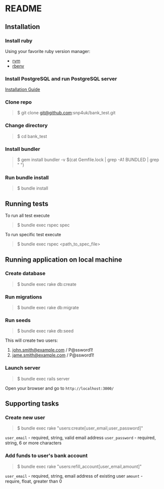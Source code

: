 # README

## Installation

### Install ruby
Using your favorite ruby version manager:

- [rvm](https://rvm.io/rvm/install)
- [rbenv](https://github.com/rbenv/rbenv)

### Install PostgreSQL and run PostgreSQL server
[Installation Guide](https://www.postgresqltutorial.com/postgresql-getting-started/)

### Clone repo
>$ git clone git@github.com:snp4uk/bank_test.git

### Change directory
>$ cd bank_test

### Install bundler
>$ gem install bundler -v $(cat Gemfile.lock | grep -A1 BUNDLED | grep "  ")

### Run bundle install
>$  bundle install

## Running tests
To run all test execute 
>$ bundle exec rspec spec

To run specific test execute
>$ bundle exec rspec <path_to_spec_file>

## Running application on local machine
### Create database
>$ bundle exec rake db:create
### Run migrations
>$ bundle exec rake db:migrate
### Run seeds
>$ bundle exec rake db:seed

This will create two users:
1. john.smith@example.com / P@ssword1!
2. jame.smith@example.com / P@ssword1!

### Launch server
>$ bundle exec rails server

Open your browser and go to `http://localhost:3000/`

## Supporting tasks
### Create new user
>$ bundle exec rake "users:create[user_email,user_password]"

`user_email` - required, string, valid email address
`user_password` - required, string, 6 or more characters 
### Add funds to user's bank account
>$ bundle exec rake "users:refill_account[user_email,amount]"

`user_email` - required, string, email address of existing user
`amount` - require, float, greater than 0

